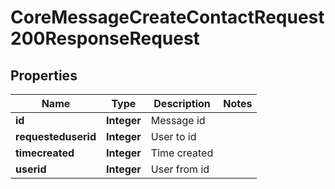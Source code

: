 

# CoreMessageCreateContactRequest200ResponseRequest


## Properties

| Name | Type | Description | Notes |
|------------ | ------------- | ------------- | -------------|
|**id** | **Integer** | Message id |  |
|**requesteduserid** | **Integer** | User to id |  |
|**timecreated** | **Integer** | Time created |  |
|**userid** | **Integer** | User from id |  |



